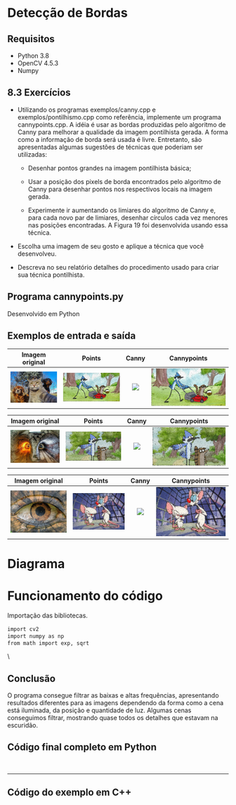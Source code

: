 # Detecção de Bordas

## Requisitos
- Python 3.8
- OpenCV 4.5.3
- Numpy

## 8.3 Exercícios
- Utilizando os programas exemplos/canny.cpp e exemplos/pontilhismo.cpp como referência, implemente um programa cannypoints.cpp. A idéia é usar as bordas produzidas pelo algoritmo de Canny para melhorar a qualidade da imagem pontilhista gerada. A forma como a informação de borda será usada é livre. Entretanto, são apresentadas algumas sugestões de técnicas que poderiam ser utilizadas:

    - Desenhar pontos grandes na imagem pontilhista básica;

    - Usar a posição dos pixels de borda encontrados pelo algoritmo de Canny para desenhar pontos nos respectivos locais na imagem gerada.

    - Experimente ir aumentando os limiares do algoritmo de Canny e, para cada novo par de limiares, desenhar círculos cada vez menores nas posições encontradas. A Figura 19 foi desenvolvida usando essa técnica.

- Escolha uma imagem de seu gosto e aplique a técnica que você desenvolveu.

- Descreva no seu relatório detalhes do procedimento usado para criar sua técnica pontilhista.



## Programa cannypoints.py
Desenvolvido em Python



## Exemplos de entrada e saída

Imagem original          |     Points               |    Canny            |      Cannypoints
:-----------------------:|:------------------------:|:-------------------:|:------------------------------:
![](resources/img1.png)  | ![](output/points1.png)  | ![](output/canny1)  | ![](output/cannypoints1.png)

Imagem original          |     Points               |    Canny            |      Cannypoints
:-----------------------:|:------------------------:|:-------------------:|:------------------------------:
![](resources/img2.png)  | ![](output/points2.png)  | ![](output/canny2)  | ![](output/cannypoints2.png)

Imagem original          |     Points               |    Canny            |      Cannypoints
:-----------------------:|:------------------------:|:-------------------:|:------------------------------:
![](resources/img3.png)  | ![](output/points3.png)  | ![](output/canny3)  | ![](output/cannypoints3.png)

# Diagrama 




# Funcionamento do código

Importação das bibliotecas.
```
import cv2
import numpy as np
from math import exp, sqrt
```
\


## Conclusão
O programa consegue filtrar as baixas e altas frequências, apresentando resultados diferentes para as imagens dependendo da forma como a cena está iluminada, da posição e quantidade de luz. Algumas cenas conseguimos filtrar, mostrando quase todos os detalhes que estavam na escuridão.



## Código final completo em Python
```


```
-------------------------------------------------------

## Código do exemplo em C++
```


```
